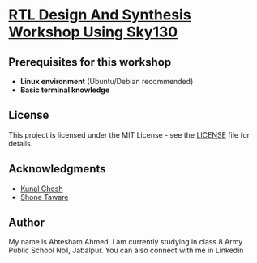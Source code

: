 # [RTL Design And Synthesis Workshop Using Sky130](https://www.vlsisystemdesign.com/rtl-design-using-verilog-with-sky130-technology/)

## Prerequisites for this workshop

- **Linux environment** (Ubuntu/Debian recommended)
- **Basic terminal knowledge**

## License

This project is licensed under the MIT License - see the [LICENSE](./LICENSE) file for details.

## Acknowledgments

* [Kunal Ghosh](https://www.linkedin.com/in/kunal-ghosh-vlsisystemdesign-com-28084836/)
* [Shone Taware](https://www.linkedin.com/in/shon-taware/)

## Author
My name is Ahtesham Ahmed. I am currently studying in class 8 Army Public School No1, Jabalpur. You can also connect with me in Linkedin
